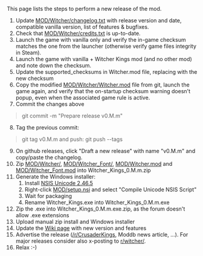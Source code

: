This page lists the steps to perform a new release of the mod.

1. Update [MOD/Witcher/changelog.txt](MOD/Witcher/changelog.txt) with release version and date, compatible vanilla version, list of features & bugfixes.
2. Check that [MOD/Witcher/credits.txt](MOD/Witcher/credits.txt) is up-to-date.
3. Launch the game with vanilla only and verify the in-game checksum matches the one from the launcher (otherwise verify game files integrity in Steam).
4. Launch the game with vanilla + Witcher Kings mod (and no other mod) and note down the checksum.
5. Update the supported_checksums in Witcher.mod file, replacing with the new checksum
6. Copy the modified [MOD/Witcher/Witcher.mod](MOD/Witcher/Witcher.mod) file from git, launch the game again, and verify that the on-startup checksum warning doesn't popup, even when the associated game rule is active.
7. Commit the changes above
> git commit -m "Prepare release v0.M.m"
8. Tag the previous commit:
> git tag v0.M.m
and push:
> git push --tags
9. On github releases, click "Draft a new release" with name "v0.M.m" and copy/paste the changelog.
10. Zip [MOD/Witcher/](MOD/Witcher/), [MOD/Witcher_Font/](MOD/Witcher_Font/), [MOD/Witcher.mod](MOD/Witcher.mod) and [MOD/Witcher_Font.mod](MOD/Witcher_Font.mod) into Witcher_Kings_0.M.m.zip
11. Generate the Windows installer:
	1. Install [NSIS Unicode 2.46.5](https://code.google.com/p/unsis/downloads/list)
	2. Right-click [MOD/setup.nsi](MOD/setup.nsi) and select "Compile Unicode NSIS Script"
	3. Wait for packaging
	4. Rename Witcher_Kings.exe into Witcher_Kings_0.M.m.exe
12. Zip the .exe into Witcher_Kings_0.M.m.exe.zip, as the forum doesn't allow .exe extensions
13. Upload manual zip install and Windows installer
14. Update the [Wiki page](https://ck2.paradoxwikis.com/Witcher_Kings) with new version and features
15. Advertise the release ([/r/CrusaderKings](https://www.reddit.com/r/CrusaderKings), Moddb news article, ...). For major releases consider also x-posting to [r/witcher/](https://www.reddit.com/r/witcher/).
16. Relax :-)